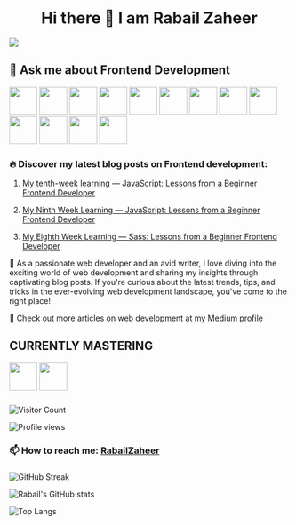 ###                                           <h1 align="center"> Hi there 👋 I am Rabail Zaheer </h1>
<img src="https://user-images.githubusercontent.com/73345859/232242257-549b15c9-15bb-43fc-9e83-c66a70e7b4dd.jpg" width:500px height:350px>

<h2 text-align="center"> 💬 Ask me about Frontend Development </h2>
<img src="https://github.com/Rabail-Zaheer/Rabail-Zaheer/assets/73345859/c0e5422b-32c0-4929-bd57-57af2ff444c0.png" width="50" height="50">
<img src="https://github.com/Rabail-Zaheer/Rabail-Zaheer/assets/73345859/5363b8b8-a813-4366-a856-d291ddf5b938.png" width="50" height="50">
<img src="https://github.com/Rabail-Zaheer/Rabail-Zaheer/assets/73345859/357cfd25-53c2-43c5-acc0-4ba6ec1a9025.png" width="50" height="50">
<img src="https://github.com/Rabail-Zaheer/Rabail-Zaheer/assets/73345859/d96bdc0e-4db1-496d-9c2d-704e4ce1ce51.png" width="50" height="50">
<img src="https://github.com/Rabail-Zaheer/Rabail-Zaheer/assets/73345859/769ed28d-b7be-4501-bce1-7c63ce08ea4d.png" width="50" height="50">
<img src="https://github.com/Rabail-Zaheer/Rabail-Zaheer/assets/73345859/1fc686e7-7047-42e7-94fa-cbe832e6800b.png" width="50" height="50">
<img src="https://github.com/Rabail-Zaheer/Rabail-Zaheer/assets/73345859/a540d880-aab9-43b0-b87a-a1f6b79e5e5f.png" width="50" height="50">
<img src="https://github.com/Rabail-Zaheer/Rabail-Zaheer/assets/73345859/1e1f1691-741a-4651-8aa0-85457362a5b7.png" width="50" height="50">
<img src="https://github.com/Rabail-Zaheer/Rabail-Zaheer/assets/73345859/2a5ac77a-e432-4c08-9ae8-82dbdde98c8b.png" width="50" height="50">
<img src="https://github.com/Rabail-Zaheer/Rabail-Zaheer/assets/73345859/e7333e43-4055-42da-87f1-82480bd04f22.png" width="50" height="50">
<img src="https://github.com/Rabail-Zaheer/Rabail-Zaheer/assets/73345859/be29540f-c460-418f-a864-2d44ba3ea7dd.png" width="50" height="50">
<img src="https://github.com/Rabail-Zaheer/Rabail-Zaheer/assets/73345859/eaa9140e-2dce-40cb-a4a1-d686bdd8bb69.png" width="50" height="50">
<img src="https://github.com/Rabail-Zaheer/Rabail-Zaheer/assets/73345859/5831ec3a-b548-4ac0-aff1-ef8bb4650dbb.png" width="50" height="50">



<h3> 🔥 Discover my latest blog posts on Frontend development: </h3>

1. [My tenth-week learning — JavaScript: Lessons from a Beginner Frontend Developer](https://medium.com/@rabailzaheer/my-tenth-week-learning-javascript-lessons-from-a-beginner-frontend-developer-cf48fca9b9f8)

2. [My Ninth Week Learning — JavaScript: Lessons from a Beginner Frontend Developer](https://medium.com/@rabailzaheer/my-ninth-week-learning-javascript-lessons-from-a-beginner-frontend-developer-233fe925537b)

3. [My Eighth Week Learning — Sass: Lessons from a Beginner Frontend Developer](https://medium.com/@rabailzaheer/my-eighth-week-learning-sass-lessons-from-a-beginner-frontend-developer-31aa5492e810)


<p> 🌟 As a passionate web developer and an avid writer, I love diving into the exciting world of web development and sharing my insights through captivating blog posts. If you're curious about the latest trends, tips, and tricks in the ever-evolving web development landscape, you've come to the right place! </p>

🚀 Check out more articles on web development at my [Medium profile](https://medium.com/@rabailzaheer) 

 ###                                                      <h2 text-align="center"> CURRENTLY MASTERING </h2>
<img src="https://github.com/Rabail-Zaheer/Rabail-Zaheer/assets/73345859/f7177db4-c8ad-4ba1-aaa5-1541813cab9f.png" width="50" height="50">
<img src="https://github.com/Rabail-Zaheer/Rabail-Zaheer/assets/73345859/c110ec6e-a7ef-4894-8ba6-787033f8e80b.png" width="50" height="50">


###


![Visitor Count](https://profile-counter.glitch.me/Rabail-Zaheer/count.svg)

![Profile views](https://gpvc.arturio.dev/Rabail-Zaheer)


###                                         📫 How to reach me: [RabailZaheer](https://www.linkedin.com/in/rabail-z-2813891b2/)

###
![GitHub Streak](https://streak-stats.demolab.com/?user=Rabail-Zaheer)

![Rabail's GitHub stats](https://github-readme-stats.vercel.app/api?username=Rabail-Zaheer&token=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)


![Top Langs](https://github-readme-stats.vercel.app/api/top-langs/?username=Rabail-Zaheer&layout=compact&token=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)

<!--
// ![Rabail's GitHub stats](https://github-readme-stats.vercel.app/api?username=Rabail-Zaheer)


//![Top Langs](https://github-readme-stats.vercel.app/api/top-langs/?username=Rabail-Zaheer&layout=compact) -->

























<!--
**Rabail-Zaheer/Rabail-Zaheer** is a ✨ _special_ ✨ repository because its `README.md` (this file) appears on your GitHub profile.

Here are some ideas to get you started:

- 🔭 I’m currently working on ...
- 🌱 I’m currently learning ...
- 👯 I’m looking to collaborate on ...
- 🤔 I’m looking for help with ...

- ⚡ Fun fact: ...
-->
